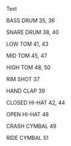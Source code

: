 Test

BASS DRUM	35, 36

SNARE DRUM	38, 40

LOW TOM	41, 43

MID TOM	45, 47

HIGH TOM	48, 50

RIM SHOT	37

HAND CLAP	39

CLOSED HI-HAT	42, 44

OPEN HI-HAT	46

CRASH CYMBAL	49

RIDE CYMBAL	51
